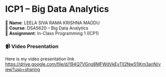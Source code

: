 # ICP1 – Big Data Analytics

👤 **Name**: LEELA SIVA RAMA KRISHNA MADDU  
📅 **Course**: DSA5620 – Big Data Analytics  
📘 **Assignment**: In-Class Programming 1 (ICP1)
 

### 📹 Video Presentation
Here is my video presentation link
https://drive.google.com/file/d/194Q7VGng8MFWdVkEvTll2Nw51IKm3anN/view?usp=sharing
